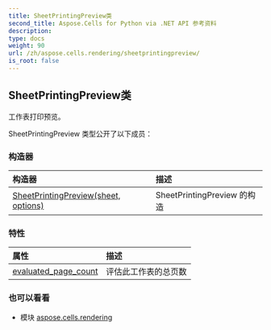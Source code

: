 ```yaml
---
title: SheetPrintingPreview类
second_title: Aspose.Cells for Python via .NET API 参考资料
description:
type: docs
weight: 90
url: /zh/aspose.cells.rendering/sheetprintingpreview/
is_root: false
---
```

## SheetPrintingPreview类
工作表打印预览。



SheetPrintingPreview 类型公开了以下成员：

### 构造器
|构造器|描述|
| :- | :- |
| [SheetPrintingPreview(sheet, options)](/cells/python-net/zh/aspose.cells.rendering/sheetprintingpreview/__init__/#Worksheet-ImageOrPrintOptions) | SheetPrintingPreview 的构造|


### 特性
|属性|描述|
| :- | :- |
| [evaluated_page_count](/cells/python-net/zh/aspose.cells.rendering/sheetprintingpreview/evaluated_page_count) |评估此工作表的总页数|



### 也可以看看
* 模块 [aspose.cells.rendering](..)
